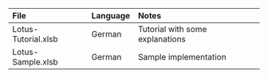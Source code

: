 | File                | Language | Notes                             |
|:------------------- |:---------|:----------------------------------|
| Lotus-Tutorial.xlsb | German   | Tutorial with some explanations   |
| Lotus-Sample.xlsb   | German   | Sample implementation             |
